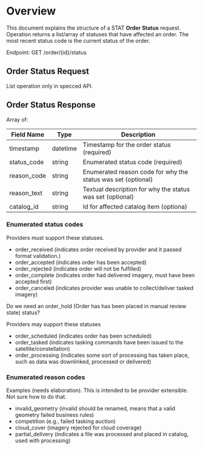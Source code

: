 # Overview

This document explains the structure of a STAT **Order Status** request. Operation returns a list/array of statuses that have affected an order.  The most recent status code is the current status of the order.


Endpoint: GET /order/{id}/status

## Order Status Request

List operation only in specced API.

## Order Status Response

Array of:

| Field Name | Type | Description |
| ---------- | ---- | ----------- |
| timestamp  | datetime | Timestamp for the order status (required) |
| status_code | string | Enumerated status code (required) |
| reason_code | string | Enumerated reason code for why the status was set (optional) |
| reason_text | string | Textual description for why the status was set (optional) |
| catalog_id | string | Id for affected catalog item (optiona) |

### Enumerated status codes

Providers must support these statuses.

* order_received (indicates order received by provider and it passed format validation.)
* order_accepted (indicates order has been accepted)
* order_rejected (indicates order will not be fulfilled)
* order_complete (indicates order had delivered imagery, must have been accepted first)
* order_canceled (indicates provider was unable to collect/deliver tasked imagery)

Do we need an order_hold (Order has has been placed in manual review state) status?

Providers may support these statuses

* order_scheduled (indicates order has been scheduled)
* order_tasked (indicates tasking commands have been issued to the satellite/constellation)
* order_processing (indicates some sort of processing has taken place, such as data was downlinked, processed or delivered)

### Enumerated reason codes

Examples (needs elaboration).  This is intended to be provider extensible.  Not sure how to do that.

* invalid_geometry (invalid should be renamed, means that a valid geometry failed business rules)
* competition (e.g., failed tasking auction)
* cloud_cover (imagery rejected for cloud coverage)
* partial_delivery (indicates a file was processed and placed in catalog, used with processing)

